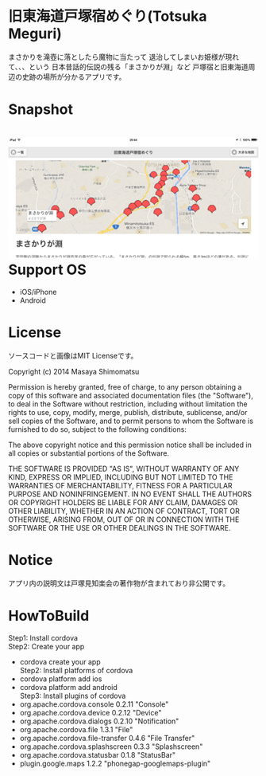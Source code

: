 旧東海道戸塚宿めぐり(Totsuka Meguri)
=======================================

まさかりを滝壺に落としたら魔物に当たって
退治してしまいお姫様が現れて、、、という
日本昔話的伝説の残る「まさかりが淵」など
戸塚宿と旧東海道周辺の史跡の場所が分かるアプリです。

Snapshot
========
![](snapshots.png?raw=true)
Support OS
==========
 * iOS/iPhone
 * Android

License 
==================================
ソースコードと画像はMIT Licenseです。

Copyright (c) 2014 Masaya Shimomatsu

Permission is hereby granted, free of charge, to any person obtaining a copy of this software and associated documentation files (the "Software"), to deal in the Software without restriction, including without limitation the rights to use, copy, modify, merge, publish, distribute, sublicense, and/or sell copies of the Software, and to permit persons to whom the Software is furnished to do so, subject to the following conditions:

The above copyright notice and this permission notice shall be included in all copies or substantial portions of the Software.

THE SOFTWARE IS PROVIDED "AS IS", WITHOUT WARRANTY OF ANY KIND, EXPRESS OR IMPLIED, INCLUDING BUT NOT LIMITED TO THE WARRANTIES OF MERCHANTABILITY, FITNESS FOR A PARTICULAR PURPOSE AND NONINFRINGEMENT. IN NO EVENT SHALL THE AUTHORS OR COPYRIGHT HOLDERS BE LIABLE FOR ANY CLAIM, DAMAGES OR OTHER LIABILITY, WHETHER IN AN ACTION OF CONTRACT, TORT OR OTHERWISE, ARISING FROM, OUT OF OR IN CONNECTION WITH THE SOFTWARE OR THE USE OR OTHER DEALINGS IN THE SOFTWARE.


Notice
======
アプリ内の説明文は戸塚見知楽会の著作物が含まれており非公開です。

HowToBuild
==========
 
 Step1: Install cordova  
 Step2: Create your app  
  * cordova create your app  
 Step2: Install platforms of cordova  
  * cordova platform add ios
  * cordova platform add android  
 Step3: Install plugins of cordova   
  * org.apache.cordova.console 0.2.11 "Console"
  * org.apache.cordova.device 0.2.12 "Device"
  * org.apache.cordova.dialogs 0.2.10 "Notification"
  * org.apache.cordova.file 1.3.1 "File"
  * org.apache.cordova.file-transfer 0.4.6 "File Transfer"
  * org.apache.cordova.splashscreen 0.3.3 "Splashscreen"
  * org.apache.cordova.statusbar 0.1.8 "StatusBar"
  * plugin.google.maps 1.2.2 "phonegap-googlemaps-plugin"
 



